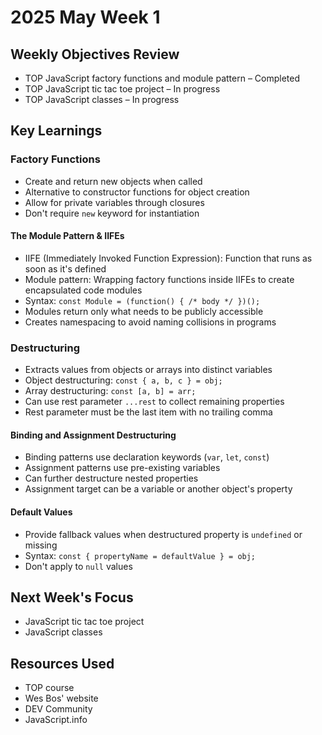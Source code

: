 # 2025 May Week 1

## Weekly Objectives Review
- TOP JavaScript factory functions and module pattern – Completed
- TOP JavaScript tic tac toe project – In progress
- TOP JavaScript classes – In progress

## Key Learnings
### Factory Functions
- Create and return new objects when called
- Alternative to constructor functions for object creation
- Allow for private variables through closures
- Don't require `new` keyword for instantiation

#### The Module Pattern & IIFEs
- IIFE (Immediately Invoked Function Expression): Function that runs as soon as it's defined
- Module pattern: Wrapping factory functions inside IIFEs to create encapsulated code modules
- Syntax: `const Module = (function() { /* body */ })();`
- Modules return only what needs to be publicly accessible
- Creates namespacing to avoid naming collisions in programs

### Destructuring
- Extracts values from objects or arrays into distinct variables
- Object destructuring: `const { a, b, c } = obj;`
- Array destructuring: `const [a, b] = arr;`
- Can use rest parameter `...rest` to collect remaining properties
- Rest parameter must be the last item with no trailing comma

#### Binding and Assignment Destructuring
- Binding patterns use declaration keywords (`var`, `let`, `const`)
- Assignment patterns use pre-existing variables
- Can further destructure nested properties
- Assignment target can be a variable or another object's property

#### Default Values
- Provide fallback values when destructured property is `undefined` or missing
- Syntax: `const { propertyName = defaultValue } = obj;`
- Don't apply to `null` values

## Next Week's Focus
- JavaScript tic tac toe project
- JavaScript classes

## Resources Used
- TOP course
- Wes Bos' website
- DEV Community
- JavaScript.info